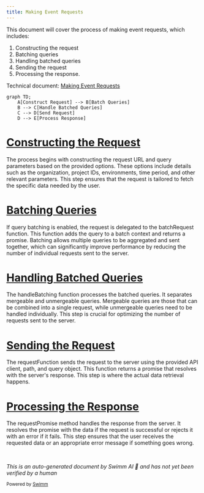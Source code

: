 ```yaml
---
title: Making Event Requests
---
```

This document will cover the process of making event requests, which includes:

1. Constructing the request
2. Batching queries
3. Handling batched queries
4. Sending the request
5. Processing the response.

Technical document: <SwmLink doc-title="Making Event Requests">[Making Event Requests](/.swm/making-event-requests.e9ns5q40.sw.md)</SwmLink>

```mermaid
graph TD;
    A[Construct Request] --> B[Batch Queries]
    B --> C[Handle Batched Queries]
    C --> D[Send Request]
    D --> E[Process Response]
```

# [Constructing the Request](https://app.swimm.io/repos/Z2l0aHViJTNBJTNBc2VudHJ5LWRlbW8tMSUzQSUzQVN3aW1tLURlbW8=/docs/e9ns5q40#making-event-requests)

The process begins with constructing the request URL and query parameters based on the provided options. These options include details such as the organization, project IDs, environments, time period, and other relevant parameters. This step ensures that the request is tailored to fetch the specific data needed by the user.

# [Batching Queries](https://app.swimm.io/repos/Z2l0aHViJTNBJTNBc2VudHJ5LWRlbW8tMSUzQSUzQVN3aW1tLURlbW8=/docs/e9ns5q40#batching-requests)

If query batching is enabled, the request is delegated to the batchRequest function. This function adds the query to a batch context and returns a promise. Batching allows multiple queries to be aggregated and sent together, which can significantly improve performance by reducing the number of individual requests sent to the server.

# [Handling Batched Queries](https://app.swimm.io/repos/Z2l0aHViJTNBJTNBc2VudHJ5LWRlbW8tMSUzQSUzQVN3aW1tLURlbW8=/docs/e9ns5q40#handling-batching)

The handleBatching function processes the batched queries. It separates mergeable and unmergeable queries. Mergeable queries are those that can be combined into a single request, while unmergeable queries need to be handled individually. This step is crucial for optimizing the number of requests sent to the server.

# [Sending the Request](https://app.swimm.io/repos/Z2l0aHViJTNBJTNBc2VudHJ5LWRlbW8tMSUzQSUzQVN3aW1tLURlbW8=/docs/e9ns5q40#sending-requests)

The requestFunction sends the request to the server using the provided API client, path, and query object. This function returns a promise that resolves with the server's response. This step is where the actual data retrieval happens.

# [Processing the Response](https://app.swimm.io/repos/Z2l0aHViJTNBJTNBc2VudHJ5LWRlbW8tMSUzQSUzQVN3aW1tLURlbW8=/docs/e9ns5q40#request-promise)

The requestPromise method handles the response from the server. It resolves the promise with the data if the request is successful or rejects it with an error if it fails. This step ensures that the user receives the requested data or an appropriate error message if something goes wrong.

&nbsp;

*This is an auto-generated document by Swimm AI 🌊 and has not yet been verified by a human*

<SwmMeta version="3.0.0" repo-id="Z2l0aHViJTNBJTNBc2VudHJ5LWRlbW8tMSUzQSUzQVN3aW1tLURlbW8=" repo-name="sentry-demo-1" doc-type="product-flows"><sup>Powered by [Swimm](/)</sup></SwmMeta>
